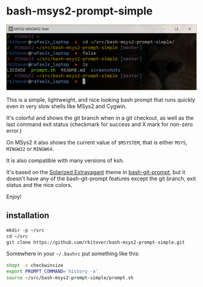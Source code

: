 # bash-msys2-prompt-simple

![how the prompt looks in a window](/screenshots/bash-msys2-prompt-simple-screenshot.png?raw=true)

This is a simple, lightweight, and nice looking bash prompt that runs quickly
even in very slow shells like MSys2 and Cygwin.

It's colorful and shows the git branch when in a git checkout, as well as the
last command exit status (checkmark for success and X mark for non-zero error.)

On MSys2 it also shows the current value of `$MSYSTEM`, that is either `MSYS`,
`MINGW32` or `MINGW64`.

It is also compatible with many versions of ksh.

It's based on the [Solarized
Extravagant](https://github.com/magicmonty/bash-git-prompt/blob/master/themes/Solarized_Extravagant.bgptheme)
theme in [bash-git-prompt](https://github.com/magicmonty/bash-git-prompt), but
it doesn't have any of the bash-git-prompt features except the git branch, exit
status and the nice colors.

Enjoy!

## installation

```shell
mkdir -p ~/src
cd ~/src
git clone https://github.com/rkitover/bash-msys2-prompt-simple.git
```

Somewhere in your `~/.bashrc` put something like this:

```bash
shopt -s checkwinsize
export PROMPT_COMMAND='history -a'
source ~/src/bash-msys2-prompt-simple/prompt.sh
```

